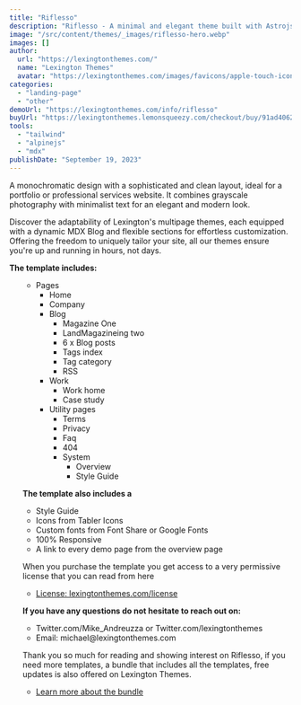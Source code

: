 ```yaml
---
title: "Riflesso"
description: "Riflesso - A minimal and elegant theme built with Astrojs and Talwind CSS for your agency or studio"
image: "/src/content/themes/_images/riflesso-hero.webp"
images: []
author:
  url: "https://lexingtonthemes.com/"
  name: "Lexington Themes"
  avatar: "https://lexingtonthemes.com/images/favicons/apple-touch-icon.png"
categories:
  - "landing-page"
  - "other"
demoUrl: "https://lexingtonthemes.com/info/riflesso"
buyUrl: "https://lexingtonthemes.lemonsqueezy.com/checkout/buy/91ad4062-e859-4d98-9e67-5331bb4d095c"
tools:
  - "tailwind"
  - "alpinejs"
  - "mdx"
publishDate: "September 19, 2023"
---
```


A monochromatic design with a sophisticated and clean layout, ideal for a portfolio or professional services website. It combines grayscale photography with minimalist text for an elegant and modern look.

Discover the adaptability of Lexington's multipage themes, each equipped with a dynamic MDX Blog and flexible sections for effortless customization. Offering the freedom to uniquely tailor your site, all our themes ensure you're up and running in hours, not days.

<p><strong>The template includes:</strong></p>
<ul>
<ul>
  <li>Pages
    <ul>
      <li>Home</li>
      <li>Company</li>
      <li>Blog
        <ul>
          <li>Magazine One</li>
          <li>LandMagazineing two</li>
          <li>6 x Blog posts</li>
          <li>Tags index</li>
          <li>Tag category</li>
          <li>RSS</li>
        </ul>
      </li>
      <li>Work
        <ul>
          <li>Work home</li>
          <li>Case study</li>
        </ul>
      </li>
      <li>Utility pages
        <ul>
          <li>Terms</li>
          <li>Privacy</li>
          <li>Faq</li>
          <li>404</li>
          <li>System
            <ul>
              <li>Overview</li>
              <li>Style Guide</li>
            </ul>
          </li>
        </ul>
      </li>
    </ul>
  </li>
</ul>
<p><strong>The template also includes a</strong></p>
<ul>
  <li>Style Guide</li>
  <li>Icons from Tabler Icons</li>
  <li>Custom fonts from Font Share or Google Fonts</li>
  <li>100%&nbsp;Responsive</li>
  <li>A link to every demo page from the overview page</li>
</ul>
<p>When you purchase the template you get access to a very permissive license that you can read from here</p>
<ul>
  <li><a href="https://lexingtonthemes.com/license/" rel="noopener noreferrer" target="_blank">License: lexingtonthemes.com/license</a></li>
</ul>
<p><strong>If you have any questions do not hesitate to reach out on:</strong></p>
<ul>
  <li>Twitter.com/Mike_Andreuzza or&nbsp;Twitter.com/lexingtonthemes</li>
  <li>Email: michael@lexingtonthemes.com</li>
</ul>
<p>Thank you so much for reading and showing interest on Riflesso, if you need more templates, a bundle that includes all the templates, free updates is also offered on Lexington Themes.&nbsp;</p>
<ul>
  <li><a href="https://lexingtonthemes.com/pricing/" rel="noopener noreferrer" target="_blank">Learn more about the bundle</a></li>
</ul>
